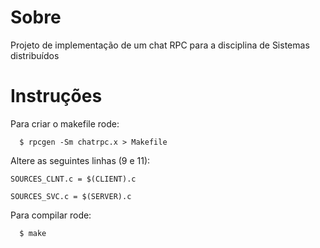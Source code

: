 # Sobre

Projeto de implementação de um chat RPC para a disciplina de Sistemas distribuídos

# Instruções

Para criar o makefile rode:

```
  $ rpcgen -Sm chatrpc.x > Makefile
```

Altere as seguintes linhas (9 e 11):

```
SOURCES_CLNT.c = $(CLIENT).c
```

```
SOURCES_SVC.c = $(SERVER).c
```

Para compilar rode:

```
  $ make
```
